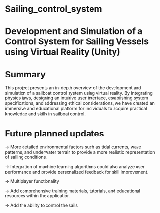 # Sailing_control_system
# Development and Simulation of a Control System for Sailing Vessels using Virtual Reality (Unity)


# Summary
This project presents an in-depth overview of the development and simulation of a sailboat control system using virtual reality. By integrating physics laws, designing an intuitive user interface, establishing system specifications, and addressing ethical considerations, we have created an immersive and educational platform for individuals to acquire practical knowledge and skills in sailboat control.

#

# Future planned updates

-> More detailed environmental factors such as tidal currents, wave patterns, and underwater terrain to provide a more realistic representation of sailing conditions.

-> Integration of machine learning algorithms could also analyze user performance and provide personalized feedback for skill improvement.

-> Multiplayer functionality

-> Add comprehensive training materials, tutorials, and educational resources within the application.

-> Add the ability to control the sails

